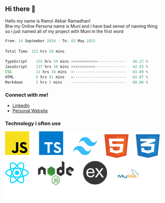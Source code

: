 ## Hi there 👋
Hello my name is Ramzi Akbar Ramadhan!\
Btw my Online Persona name is Muni and i have bad sense of naming thing so i just named all of my project with Muni in the first word
<!--START_SECTION:Muni-->

```Javascript
From: 14 September 2024 - To: 03 May 2025

Total Time: 322 hrs 50 mins

TypeScript    155 hrs 59 mins >>>>>>>>>>>>-------------   48.27 %
JavaScript    137 hrs 30 mins >>>>>>>>>>>--------------   42.55 %
CSS           12 hrs 34 mins  >------------------------   03.89 %
HTML          6 hrs 41 mins   >------------------------   02.07 %
Markdown      3 hrs 5 mins    -------------------------   00.96 %
```

<!--END_SECTION:Muni-->
### Connect with me!
* [LinkedIn](https://www.linkedin.com/in/ramzi-akbar-ramadhan-b8b05a243/)
* [Personal Website](https://www.muniporto.my.id/)
### Technology i often use
![Technology List](assets/techlist.png)
